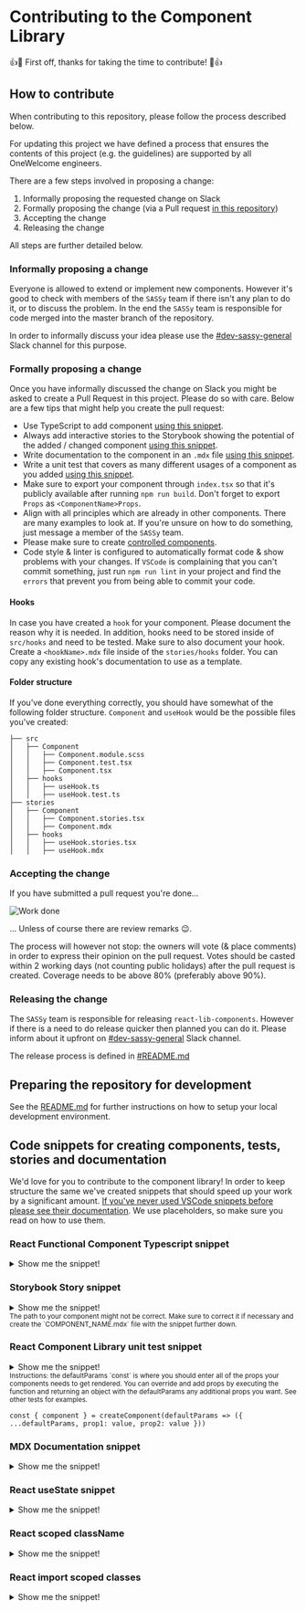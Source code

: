 # Contributing to the Component Library

:+1::tada: First off, thanks for taking the time to contribute! :tada::+1:

## How to contribute

When contributing to this repository, please follow the process described below.

For updating this project we have defined a process that ensures the contents of this project (e.g. the guidelines) are supported by all OneWelcome engineers.

There are a few steps involved in proposing a change:

1. Informally proposing the requested change on Slack
2. Formally proposing the change (via a Pull request [in this repository](https://github.com/onewelcome/react-lib-components))
3. Accepting the change
4. Releasing the change

All steps are further detailed below.

### Informally proposing a change

Everyone is allowed to extend or implement new components. However it's good to check with members of the `SASSy` team if there isn't any plan to do it, or to discuss the problem. In the end the `SASSy` team is responsible for code merged into the master branch of the repository.

In order to informally discuss your idea please use the [#dev-sassy-general](https://onewelcome.slack.com/app_redirect?channel=C038AH4TGDR) Slack channel for this purpose.

### Formally proposing a change

Once you have informally discussed the change on Slack you might be asked to create a Pull Request in this project. Please do so with care. Below are a few tips that might help you create the pull request:

- Use TypeScript to add component [using this snippet](#react-functional-component-typescript-snippet).
- Always add interactive stories to the Storybook showing the potential of the added / changed component [using this snippet](#storybook-story-snippet).
- Write documentation to the component in an `.mdx` file [using this snippet](#mdx-documentation-snippet).
- Write a unit test that covers as many different usages of a component as you added [using this snippet](#react-component-unit-test-snippet).
- Make sure to export your component through `index.tsx` so that it's publicly available after running `npm run build`. Don't forget to export `Props` as `<ComponentName>Props`.
- Align with all principles which are already in other components. There are many examples to look at. If you're unsure on how to do something, just message a member of the `SASSy` team.
- Please make sure to create [controlled components](https://reactjs.org/docs/uncontrolled-components.html).
- Code style & linter is configured to automatically format code & show problems with your changes. If `VSCode` is complaining that you can't commit something, just run `npm run lint` in your project and find the `errors` that prevent you from being able to commit your code.

#### Hooks

In case you have created a `hook` for your component. Please document the reason why it is needed. In addition, hooks need to be stored inside of `src/hooks` and need to be tested. Make sure to also document your hook. Create a `<hookName>.mdx` file inside of the `stories/hooks` folder. You can copy any existing hook's documentation to use as a template.

#### Folder structure

If you've done everything correctly, you should have somewhat of the following folder structure. `Component` and `useHook` would be the possible files you've created:

```
├── src
│   ├── Component
│   │   ├── Component.module.scss
│   │   ├── Component.test.tsx
│   │   ├── Component.tsx
│   ├── hooks
│   │   ├── useHook.ts
│   │   ├── useHook.test.ts
├── stories
│   ├── Component
│   │   ├── Component.stories.tsx
│   │   ├── Component.mdx
│   ├── hooks
│   │   ├── useHook.stories.tsx
│   │   ├── useHook.mdx
```

### Accepting the change

If you have submitted a pull request you're done...

![Work done](https://media.giphy.com/media/26u4lOMA8JKSnL9Uk/giphy.gif)

... Unless of course there are review remarks :wink:.

The process will however not stop: the owners will vote (& place comments) in order to express their opinion on the pull request. Votes should be casted within 2 working days (not counting public holidays) after the pull request is created. Coverage needs to be above 80% (preferably above 90%).

### Releasing the change

The `SASSy` team is responsible for releasing `react-lib-components`. However if there is a need to do release quicker then planned you can do it. Please inform about it upfront on [#dev-sassy-general](https://onewelcome.slack.com/app_redirect?channel=C038AH4TGDR) Slack channel.

The release process is defined in [#README.md](README.md#release)

## Preparing the repository for development

See the [README.md](README.md) for further instructions on how to setup your local development environment.

## Code snippets for creating components, tests, stories and documentation

We'd love for you to contribute to the component library! In order to keep structure the same we've created snippets that should speed up your work by a significant amount. [If you've never used VSCode snippets before please see their documentation](https://code.visualstudio.com/docs/editor/userdefinedsnippets). We use placeholders, so make sure you read on how to use them.

### React Functional Component Typescript snippet

<details>
  <summary>Show me the snippet!</summary>
  <pre>
  <code>
"Component Library Function Component Typescript": {
  "prefix": "clfc",
  "body": [
    "import React, { ComponentPropsWithRef, ForwardRefRenderFunction, ReactNode } from 'react';",
    "",
    "export interface Props extends ComponentPropsWithRef<\"div\"> {",
      "\tchildren?: ReactNode;",
    "}",
    "",
    "const ${1:componentName}Component: ForwardRefRenderFunction&lt;HTMLDivElement, Props> = ({ children, ...rest }: Props, ref) => {",
      "\treturn &lt;div ref={ref} {...rest}>{children}&lt;/div>;",
    "};",
    "",
    "export const ${1:componentName} = React.forwardRef(${1:componentName}Component);"
  ],
  "description": "Insert Component Library Functional Component snippet with Typescript"
},</code></pre>
</details>

### Storybook Story snippet

<details>
  <summary>Show me the snippet!</summary>
  <pre>
  <code>
"Component Library Story": {
  "prefix": "clstory",
  "body": [
    "import React from 'react';",
    "import { Meta, Story } from '@storybook/react';",
    "import { ${1:componentName}, Props } from '../../src/${1:componentName}/${1:componentName}';",
    "import ${1:componentName}Documentation from './${1:componentName}.mdx';",
    "",
    "const meta: Meta = {",
    "\ttitle: '${1:componentName}',",
    "\tcomponent: ${1:componentName},",
    "parameters: {",
    "\tdocs: {",
    "\t\tpage: ${1:componentName}Documentation",
    "\t}",
    "}",
    "};",
    "",
    "export default meta;",
    "",
    "const Template: Story&lt;Props> = (args) => (",
    "\t<${1:componentName} {...args}>${2:content}</${1:componentName}>",
    ");",
    "",
    "export const ${1:componentName}El = Template.bind({});",
    "",
    "${1:componentName}El.args = {",
    "\t",
    "};"
  ],
  "description": "Insert Component Library story snippet"
},</code></pre>
</details>

<sub>
The path to your component might not be correct. Make sure to correct it if necessary and create the `COMPONENT_NAME.mdx` file with the snippet further down.
</sub>

### React Component Library unit test snippet

<details>
  <summary>Show me the snippet!</summary>
  <pre>
  <code>
"Component Library Test": {
  "prefix": "cltest",
  "body": [
    "import React from 'react';",
    "import { ${1:component}, Props } from './${1:component}';",
    "import { render } from '@testing-library/react';",
    "",
    "const defaultParams: Props = {",
    "",
    "}",
    "",
    "const create${1:component} = (params?: (defaultParams: Props) => Props) => {",
    "\tlet parameters: Props = defaultParams;",
    "\tif(params) {",
    "\t\tparameters = params(defaultParams)",
    "\t}",
    "\tconst queries = render(<${1:component} {...parameters} data-testid='${1/(.)(.*)/${1:/downcase}$2/}'>${1/(.)(.*)/${1:/downcase}$2/} content</${1:component}>);",
    "\tconst ${1/(.)(.*)/${1:/downcase}$2/} = queries.getByTestId('${1/(.)(.*)/${1:/downcase}$2/}');",
    "",
    "return {",
    "\t...queries,",
    "\t${1/(.)(.*)/${1:/downcase}$2/}",
    "\t}",
    "}",
    "",
    "describe('${1:component} should render', () => {",
    "\tit('renders without crashing', () => {",
    "\tconst { ${1/(.)(.*)/${1:/downcase}$2/} } = create${1:component}()",
    "",
    "\t\texpect(${1/(.)(.*)/${1:/downcase}$2/}).toBeDefined();",
    "\t});",
    "});"
  ],
  "description": "Insert Component Library test snippet."
},</code></pre>
</details>

<sub>
Instructions: the defaultParams `const` is where you should enter all of the props your components needs to get rendered. You can override and add props by executing the function and returning an object with the defaultParams any additional props you want. See other tests for examples.
</sub>

```
const { component } = createComponent(defaultParams => ({ ...defaultParams, prop1: value, prop2: value }))
```

### MDX Documentation snippet

<details>
  <summary>Show me the snippet!</summary>
  <pre>
  <code>
"Component Library MDX": {
  "prefix": "clmdx",
  "body": [
    "import { Story, Canvas, Title, Subtitle, ArgsTable } from '@storybook/addon-docs';",
    "",
    "&lt;Title />",
    "&lt;Subtitle />",
    "",
    "${1:Description of the component}",
    "",
    "# Examples",
    "",
    "${2:Any examples of the component you've created}",
    "",
    "# Props",
    "",
    "&lt;ArgsTable/>"
  ],
  "description": "Insert MDX documentation snippet."
},</code></pre>
</details>

### React useState snippet

<details>
  <summary>Show me the snippet!</summary>
  <pre>
  <code>
"React Use State Snippet": {
  "prefix": "russ",
  "body": [
      "const [${1:stateName}, set${1/(.)/${1:/capitalize}/}] = useState(${2:initial value})"
  ],
  "description": "Insert React useState snippet."
},</code></pre>
</details>

### React scoped className

<details>
  <summary>Show me the snippet!</summary>
  <pre>
  <code>
"React scoped className": {
  "prefix": "resc",
  "body": ["className={classes[\"${1:class name}\"]}"],
  "description": "Insert scoped className snippet."
},</code></pre>
</details>

### React import scoped classes

<details>
  <summary>Show me the snippet!</summary>
  <pre>
  <code>
"import scoped classes": {
  "prefix": "impscoped",
  "body": ["import classes from \"./${1:filename}.module.${2:scss}\";"],
  "description": "Insert import scoped classes snippet."
},</code></pre>
</details>
